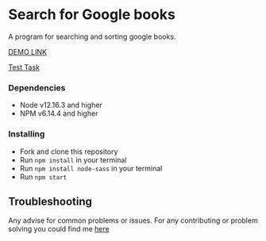 # Search for Google books

A program for searching and sorting google books.

[DEMO LINK](https://DarinaSavytska.github.io/google-books/)

[Test Task](https://le-kalmique.notion.site/le-kalmique/Frontend-Dev-a1efcb55e3ac487f9235d6e01b0e5695)

### Dependencies
* Node v12.16.3 and higher
* NPM v6.14.4 and higher

### Installing

* Fork and clone this repository
* Run `npm install` in your terminal
* Run `npm install node-sass` in your terminal
* Run `npm start`

## Troubleshooting

Any advise for common problems or issues.
For any contributing or problem solving you could find me [here](https://www.linkedin.com/in/darina-savytska-009b37225/)
